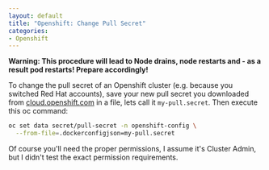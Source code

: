```yaml
---
layout: default
title: "Openshift: Change Pull Secret"
categories:
- Openshift
---
```


**Warning: This procedure will lead to Node drains, node restarts and - as a result pod restarts! Prepare accordingly!** 

To change the pull secret of an Openshift cluster (e.g. because you switched Red Hat accounts), save your new pull secret you downloaded from [cloud.openshift.com][cloud_openshift] in a file, lets call it `my-pull.secret`. Then execute this oc command:

```bash
oc set data secret/pull-secret -n openshift-config \
  --from-file=.dockerconfigjson=my-pull.secret
```

Of course you'll need the proper permissions, I assume it's Cluster Admin, but I didn't test the exact permission requirements.


[cloud_openshift]: https://cloud.openshift.com